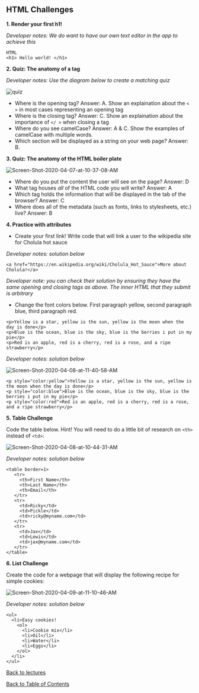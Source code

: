 ## HTML Challenges

**1. Render your first h1!**

_Developer notes: We do want to have our own text editor in the app to achieve this_

```
HTML
<h1> Hello world! </h1>
```
**2. Quiz: The anatomy of a tag**

_Developer notes: Use the diagram below to create a matching quiz_

<img src="https://i.ibb.co/GvBbL3p/quiz.png" alt="quiz" border="0">

- Where is the opening tag? Answer: A. Show an explaination about the `< >` in most cases representing an opening tag
- Where is the closing tag? Answer: C. Show an explaination about the importance of `</ >` when closing a tag
- Where do you see camelCase? Answer: A & C. Show the examples of camelCase with multiple words.
- Which section will be displayed as a string on your web page? Answer: B. 

**3. Quiz: The anatomy of the HTML boiler plate**

<img src="https://i.ibb.co/CB76VxC/Screen-Shot-2020-04-07-at-10-37-08-AM.png" alt="Screen-Shot-2020-04-07-at-10-37-08-AM" border="0">

- Where do you put the content the user will see on the page? Answer: D
- What tag houses _all_ of the HTML code you will write? Answer: A
- Which tag holds the information that will be displayed in the tab of the browser? Answer: C
- Where does all of the metadata (such as fonts, links to stylesheets, etc.) live? Answer: B

**4. Practice with attributes**

- Create your first link! Write code that will link a user to the wikipedia site for Cholula hot sauce

_Developer notes: solution below_
```
<a href="https://en.wikipedia.org/wiki/Cholula_Hot_Sauce">More about Cholula!</a>
```
_Developer note: you can check their solution by ensuring they have the same opening and closing tags as above. The inner HTML that they submit is arbitrary_

- Change the font colors below. First paragraph yellow, second paragraph blue, third paragraph red.
```
<p>Yellow is a star, yellow is the sun, yellow is the moon when the day is done</p>
<p>Blue is the ocean, blue is the sky, blue is the berries i put in my pie</p>
<p>Red is an apple, red is a cherry, red is a rose, and a ripe strawberry</p>
```

_Developer notes: solution below_

<img src="https://i.ibb.co/z8n88F1/Screen-Shot-2020-04-08-at-11-40-58-AM.png" alt="Screen-Shot-2020-04-08-at-11-40-58-AM" border="0">

```
<p style="color:yellow">Yellow is a star, yellow is the sun, yellow is the moon when the day is done</p>
<p style="color:blue">Blue is the ocean, blue is the sky, blue is the berries i put in my pie</p>
<p style="color:red">Red is an apple, red is a cherry, red is a rose, and a ripe strawberry</p>
```

**5. Table Challenge**

Code the table below. Hint! You will need to do a little bit of research on `<th>` instead of `<td>`:

<img src="https://i.ibb.co/tm0kdJd/Screen-Shot-2020-04-08-at-10-44-31-AM.png" alt="Screen-Shot-2020-04-08-at-10-44-31-AM" border="0">

_Developer notes: solution below_

```
<table border=1>
   <tr>
     <th>First Name</th>
     <th>Last Name</th>
     <th>Email</th>
   </tr>
   <tr>
     <td>Ricky</td>
     <td>Pickle</td>
     <td>ricky@myname.com</td>
   </tr>
   <tr>
     <td>Jax</td>
     <td>Lewis</td>
     <td>jax@myname.com</td>
   </tr>
</table>
```

**6. List Challenge**

Create the code for a webpage that will display the following recipe for simple cookies:

<img src="https://i.ibb.co/NrKvBsP/Screen-Shot-2020-04-09-at-11-10-46-AM.png" alt="Screen-Shot-2020-04-09-at-11-10-46-AM" border="0">

_Developer notes: solution below_

```
<ul>
  <li>Easy cookies!
    <ol>
      <li>Cookie mix</li>
      <li>Oil</li>
      <li>Water</li>
      <li>Eggs</li>
    </ol>
  </li>
</ul>
```

<a href="https://github.com/rachaelstanislaw/learn-pre-work/blob/master/HTML/html_lectures.md">Back to lectures</a>

<a href="https://github.com/rachaelstanislaw/learn-pre-work">Back to Table of Contents</a>
